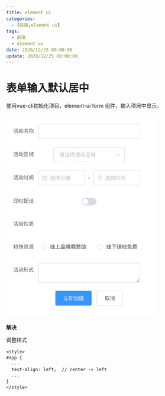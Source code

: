 ```yaml
---
title: element ui
categories: 
  - [前端,element ui]
tags:
  - 前端
  - element ui
date: 2020/12/25 00:00:00
update: 2020/12/25 00:00:00
---
```


# 表单输入默认居中

使用vue-cli初始化项目，element-ui form 组件，输入项居中显示。

![](problems/001.jpg)

**解决**

调整样式

```vue
<style>
#app {
  ...
  text-align: left;  // center -> left
  ...
}
</style>
```

